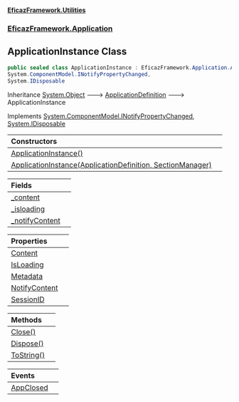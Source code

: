 #### [EficazFramework.Utilities](EficazFrameworkUtilities.md 'EficazFramework Utilities')
### [EficazFramework.Application](EficazFrameworkUtilities.md#EficazFramework.Application 'EficazFramework.Application')

## ApplicationInstance Class

```csharp
public sealed class ApplicationInstance : EficazFramework.Application.ApplicationDefinition,
System.ComponentModel.INotifyPropertyChanged,
System.IDisposable
```

Inheritance [System.Object](https://docs.microsoft.com/en-us/dotnet/api/System.Object 'System.Object') &#129106; [ApplicationDefinition](EficazFramework.Application/ApplicationDefinition.md 'EficazFramework.Application.ApplicationDefinition') &#129106; ApplicationInstance

Implements [System.ComponentModel.INotifyPropertyChanged](https://docs.microsoft.com/en-us/dotnet/api/System.ComponentModel.INotifyPropertyChanged 'System.ComponentModel.INotifyPropertyChanged'), [System.IDisposable](https://docs.microsoft.com/en-us/dotnet/api/System.IDisposable 'System.IDisposable')

| Constructors | |
| :--- | :--- |
| [ApplicationInstance()](EficazFramework.Application/ApplicationInstance/ApplicationInstance().md 'EficazFramework.Application.ApplicationInstance.ApplicationInstance()') | |
| [ApplicationInstance(ApplicationDefinition, SectionManager)](EficazFramework.Application/ApplicationInstance/ApplicationInstance(ApplicationDefinition,SectionManager).md 'EficazFramework.Application.ApplicationInstance.ApplicationInstance(EficazFramework.Application.ApplicationDefinition, EficazFramework.Application.SectionManager)') | |

| Fields | |
| :--- | :--- |
| [_content](EficazFramework.Application/ApplicationInstance/_content.md 'EficazFramework.Application.ApplicationInstance._content') | |
| [_isloading](EficazFramework.Application/ApplicationInstance/_isloading.md 'EficazFramework.Application.ApplicationInstance._isloading') | |
| [_notifyContent](EficazFramework.Application/ApplicationInstance/_notifyContent.md 'EficazFramework.Application.ApplicationInstance._notifyContent') | |

| Properties | |
| :--- | :--- |
| [Content](EficazFramework.Application/ApplicationInstance/Content.md 'EficazFramework.Application.ApplicationInstance.Content') | |
| [IsLoading](EficazFramework.Application/ApplicationInstance/IsLoading.md 'EficazFramework.Application.ApplicationInstance.IsLoading') | |
| [Metadata](EficazFramework.Application/ApplicationInstance/Metadata.md 'EficazFramework.Application.ApplicationInstance.Metadata') | |
| [NotifyContent](EficazFramework.Application/ApplicationInstance/NotifyContent.md 'EficazFramework.Application.ApplicationInstance.NotifyContent') | |
| [SessionID](EficazFramework.Application/ApplicationInstance/SessionID.md 'EficazFramework.Application.ApplicationInstance.SessionID') | |

| Methods | |
| :--- | :--- |
| [Close()](EficazFramework.Application/ApplicationInstance/Close().md 'EficazFramework.Application.ApplicationInstance.Close()') | |
| [Dispose()](EficazFramework.Application/ApplicationInstance/Dispose().md 'EficazFramework.Application.ApplicationInstance.Dispose()') | |
| [ToString()](EficazFramework.Application/ApplicationInstance/ToString().md 'EficazFramework.Application.ApplicationInstance.ToString()') | |

| Events | |
| :--- | :--- |
| [AppClosed](EficazFramework.Application/ApplicationInstance/AppClosed.md 'EficazFramework.Application.ApplicationInstance.AppClosed') | |
